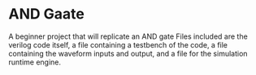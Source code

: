 # AND Gaate
A beginner project that will replicate an AND gate
Files included are the verilog code itself, a file containing a testbench of the code, a file containing the waveform inputs and output, and a file for the simulation runtime engine.